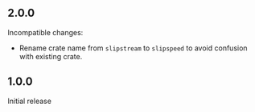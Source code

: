 ## 2.0.0

Incompatible changes:
* Rename crate name from `slipstream` to `slipspeed` to avoid confusion with existing crate.

## 1.0.0

Initial release
